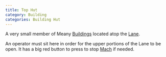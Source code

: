```yaml
---
title: Top Hut
category: Building
categories: Building Hut
---
```


A very small member of Meany [Buildings](Buildings) located atop the [Lane](Lane).

An operator must sit here in order for the upper portions of the Lane to be open. It has a big red button to press to stop [Mach](Mach) if needed.
